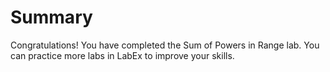 # Summary

Congratulations! You have completed the Sum of Powers in Range lab. You can practice more labs in LabEx to improve your skills.
